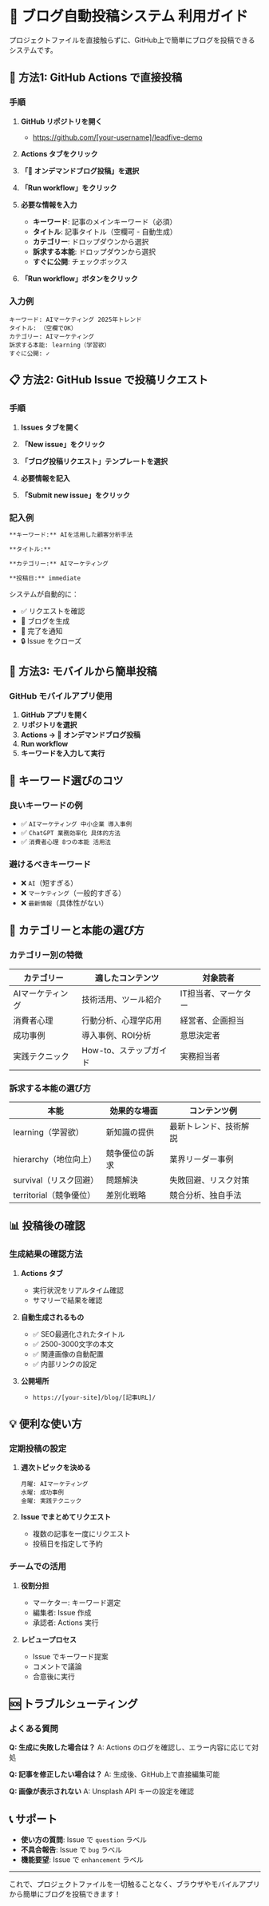 # 🚀 ブログ自動投稿システム 利用ガイド

プロジェクトファイルを直接触らずに、GitHub上で簡単にブログを投稿できるシステムです。

## 📝 方法1: GitHub Actions で直接投稿

### 手順

1. **GitHub リポジトリを開く**
   - https://github.com/[your-username]/leadfive-demo

2. **Actions タブをクリック**

3. **「📝 オンデマンドブログ投稿」を選択**

4. **「Run workflow」をクリック**

5. **必要な情報を入力**
   - **キーワード**: 記事のメインキーワード（必須）
   - **タイトル**: 記事タイトル（空欄可 - 自動生成）
   - **カテゴリー**: ドロップダウンから選択
   - **訴求する本能**: ドロップダウンから選択
   - **すぐに公開**: チェックボックス

6. **「Run workflow」ボタンをクリック**

### 入力例

```
キーワード: AIマーケティング 2025年トレンド
タイトル: （空欄でOK）
カテゴリー: AIマーケティング
訴求する本能: learning（学習欲）
すぐに公開: ✓
```

## 📋 方法2: GitHub Issue で投稿リクエスト

### 手順

1. **Issues タブを開く**

2. **「New issue」をクリック**

3. **「ブログ投稿リクエスト」テンプレートを選択**

4. **必要情報を記入**

5. **「Submit new issue」をクリック**

### 記入例

```markdown
**キーワード:** AIを活用した顧客分析手法

**タイトル:** 

**カテゴリー:** AIマーケティング

**投稿日:** immediate
```

システムが自動的に：
- ✅ リクエストを確認
- 🚀 ブログを生成
- 📢 完了を通知
- 🔒 Issue をクローズ

## 📱 方法3: モバイルから簡単投稿

### GitHub モバイルアプリ使用

1. **GitHub アプリを開く**
2. **リポジトリを選択**
3. **Actions → 📝 オンデマンドブログ投稿**
4. **Run workflow**
5. **キーワードを入力して実行**

## 🎯 キーワード選びのコツ

### 良いキーワードの例

- ✅ `AIマーケティング 中小企業 導入事例`
- ✅ `ChatGPT 業務効率化 具体的方法`
- ✅ `消費者心理 8つの本能 活用法`

### 避けるべきキーワード

- ❌ `AI`（短すぎる）
- ❌ `マーケティング`（一般的すぎる）
- ❌ `最新情報`（具体性がない）

## 🔧 カテゴリーと本能の選び方

### カテゴリー別の特徴

| カテゴリー | 適したコンテンツ | 対象読者 |
|-----------|--------------|---------|
| AIマーケティング | 技術活用、ツール紹介 | IT担当者、マーケター |
| 消費者心理 | 行動分析、心理学応用 | 経営者、企画担当 |
| 成功事例 | 導入事例、ROI分析 | 意思決定者 |
| 実践テクニック | How-to、ステップガイド | 実務担当者 |

### 訴求する本能の選び方

| 本能 | 効果的な場面 | コンテンツ例 |
|------|------------|-----------|
| learning（学習欲） | 新知識の提供 | 最新トレンド、技術解説 |
| hierarchy（地位向上） | 競争優位の訴求 | 業界リーダー事例 |
| survival（リスク回避） | 問題解決 | 失敗回避、リスク対策 |
| territorial（競争優位） | 差別化戦略 | 競合分析、独自手法 |

## 📊 投稿後の確認

### 生成結果の確認方法

1. **Actions タブ**
   - 実行状況をリアルタイム確認
   - サマリーで結果を確認

2. **自動生成されるもの**
   - ✅ SEO最適化されたタイトル
   - ✅ 2500-3000文字の本文
   - ✅ 関連画像の自動配置
   - ✅ 内部リンクの設定

3. **公開場所**
   - `https://[your-site]/blog/[記事URL]/`

## 💡 便利な使い方

### 定期投稿の設定

1. **週次トピックを決める**
   ```
   月曜: AIマーケティング
   水曜: 成功事例
   金曜: 実践テクニック
   ```

2. **Issue でまとめてリクエスト**
   - 複数の記事を一度にリクエスト
   - 投稿日を指定して予約

### チームでの活用

1. **役割分担**
   - マーケター: キーワード選定
   - 編集者: Issue 作成
   - 承認者: Actions 実行

2. **レビュープロセス**
   - Issue でキーワード提案
   - コメントで議論
   - 合意後に実行

## 🆘 トラブルシューティング

### よくある質問

**Q: 生成に失敗した場合は？**
A: Actions のログを確認し、エラー内容に応じて対処

**Q: 記事を修正したい場合は？**
A: 生成後、GitHub上で直接編集可能

**Q: 画像が表示されない**
A: Unsplash API キーの設定を確認

## 📞 サポート

- **使い方の質問**: Issue で `question` ラベル
- **不具合報告**: Issue で `bug` ラベル
- **機能要望**: Issue で `enhancement` ラベル

---

これで、プロジェクトファイルを一切触ることなく、ブラウザやモバイルアプリから簡単にブログを投稿できます！